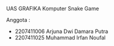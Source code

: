 UAS GRAFIKA Komputer 
Snake Game

Anggota :
- 2207411006 Arjuna Dwi Damara Putra
- 2207411025 Muhammad Irfan Noufal
